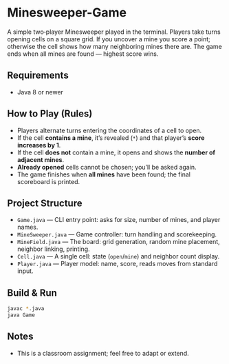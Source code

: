 # Minesweeper-Game
A simple two‑player Minesweeper played in the terminal. Players take turns opening cells on a square grid. If you uncover a mine you score a point; otherwise the cell shows how many neighboring mines there are. The game ends when all mines are found — highest score wins.

## Requirements
- Java 8 or newer

## How to Play (Rules)
- Players alternate turns entering the coordinates of a cell to open.
- If the cell **contains a mine**, it’s revealed (`*`) and that player’s **score increases by 1**.
- If the cell **does not** contain a mine, it opens and shows the **number of adjacent mines**.
- **Already opened** cells cannot be chosen; you’ll be asked again.
- The game finishes when **all mines** have been found; the final scoreboard is printed.

## Project Structure
- `Game.java` — CLI entry point: asks for size, number of mines, and player names.
- `MineSweeper.java` — Game controller: turn handling and scorekeeping.
- `MineField.java` — The board: grid generation, random mine placement, neighbor linking, printing.
- `Cell.java` — A single cell: state (`open`/`mine`) and neighbor count display.
- `Player.java` — Player model: name, score, reads moves from standard input.

## Build & Run
```bash
javac *.java
java Game
```

## Notes
- This is a classroom assignment; feel free to adapt or extend.
